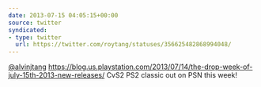 ```yaml
---
date: 2013-07-15 04:05:15+00:00
source: twitter
syndicated:
- type: twitter
  url: https://twitter.com/roytang/statuses/356625482868994048/
---
```


[@alvinjtang](https://twitter.com/alvinjtang/) https://blog.us.playstation.com/2013/07/14/the-drop-week-of-july-15th-2013-new-releases/ CvS2 PS2 classic out on PSN this week!